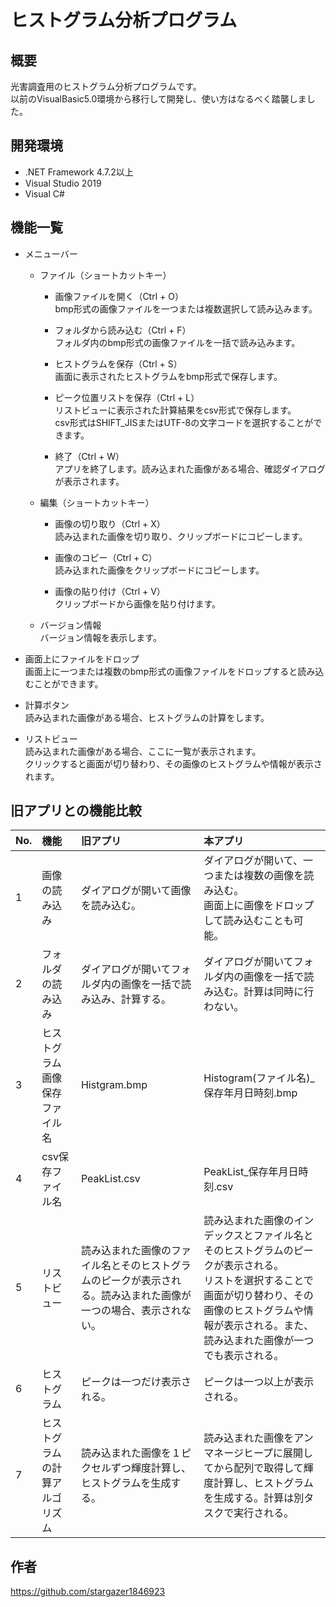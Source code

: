 # ヒストグラム分析プログラム

## 概要
光害調査用のヒストグラム分析プログラムです。<br>
以前のVisualBasic5.0環境から移行して開発し、使い方はなるべく踏襲しました。

## 開発環境
- .NET Framework 4.7.2以上
- Visual Studio 2019
- Visual C#

## 機能一覧
- メニューバー
    - ファイル（ショートカットキー）
        - 画像ファイルを開く（Ctrl + O）<br>
bmp形式の画像ファイルを一つまたは複数選択して読み込みます。

        - フォルダから読み込む（Ctrl + F）<br>
フォルダ内のbmp形式の画像ファイルを一括で読み込みます。

        - ヒストグラムを保存（Ctrl + S）<br>
画面に表示されたヒストグラムをbmp形式で保存します。

        - ピーク位置リストを保存（Ctrl + L）<br>
リストビューに表示された計算結果をcsv形式で保存します。<br>
csv形式はSHIFT_JISまたはUTF-8の文字コードを選択することができます。

        - 終了（Ctrl + W）<br>
アプリを終了します。読み込まれた画像がある場合、確認ダイアログが表示されます。

    - 編集（ショートカットキー）
        - 画像の切り取り（Ctrl + X）<br>
読み込まれた画像を切り取り、クリップボードにコピーします。

        - 画像のコピー（Ctrl + C）<br>
読み込まれた画像をクリップボードにコピーします。

        - 画像の貼り付け（Ctrl + V）<br>
クリップボードから画像を貼り付けます。

    - バージョン情報<br>
バージョン情報を表示します。

- 画面上にファイルをドロップ<br>
画面上に一つまたは複数のbmp形式の画像ファイルをドロップすると読み込むことができます。

- 計算ボタン<br>
読み込まれた画像がある場合、ヒストグラムの計算をします。<br>

- リストビュー<br>
読み込まれた画像がある場合、ここに一覧が表示されます。<br>
クリックすると画面が切り替わり、その画像のヒストグラムや情報が表示されます。

## 旧アプリとの機能比較
|No.|機能|旧アプリ|本アプリ|
|:--|:--|:--|:--|
|1|画像の読み込み|ダイアログが開いて画像を読み込む。|ダイアログが開いて、一つまたは複数の画像を読み込む。<br>画面上に画像をドロップして読み込むことも可能。|
|2|フォルダの読み込み|ダイアログが開いてフォルダ内の画像を一括で読み込み、計算する。|ダイアログが開いてフォルダ内の画像を一括で読み込む。計算は同時に行わない。|
|3|ヒストグラム画像保存ファイル名|Histgram.bmp|Histogram(ファイル名)_保存年月日時刻.bmp|
|4|csv保存ファイル名|PeakList.csv|PeakList_保存年月日時刻.csv|
|5|リストビュー|読み込まれた画像のファイル名とそのヒストグラムのピークが表示される。読み込まれた画像が一つの場合、表示されない。|読み込まれた画像のインデックスとファイル名とそのヒストグラムのピークが表示される。<br>リストを選択することで画面が切り替わり、その画像のヒストグラムや情報が表示される。また、読み込まれた画像が一つでも表示される。|
|6|ヒストグラム|ピークは一つだけ表示される。|ピークは一つ以上が表示される。|
|7|ヒストグラムの計算アルゴリズム|読み込まれた画像を１ピクセルずつ輝度計算し、ヒストグラムを生成する。|読み込まれた画像をアンマネージヒープに展開してから配列で取得して輝度計算し、ヒストグラムを生成する。計算は別タスクで実行される。|

## 作者
https://github.com/stargazer1846923
